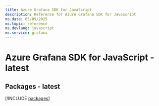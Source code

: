 ```yaml
---
title: Azure Grafana SDK for JavaScript
description: Reference for Azure Grafana SDK for JavaScript
ms.date: 05/09/2025
ms.topic: reference
ms.devlang: javascript
ms.service: grafana
---
```

# Azure Grafana SDK for JavaScript - latest
## Packages - latest
[!INCLUDE [packages](grafana-index.md)]